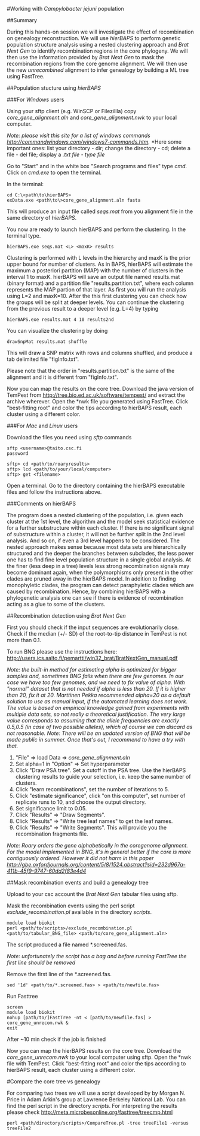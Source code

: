 #Working with *Campylobacter jejuni* population

##Summary

During this hands-on session we will investigate the effect of recombination on genealogy reconstruction. We will use *hierBAPS* to perform genetic population structure analysis using a nested clustering approach and *Brat Next Gen* to identify recombination regions in the core phylogeny. We will then use the information provided by *Brat Next Gen* to mask the recombination regions from the core genome alignment. We will then use the new *unrecombined* alignment to infer genealogy by building a ML tree using FastTree.

##Population stucture using *hierBAPS*

###For *Windows* users

Using your sftp client (e.g. WinSCP or Filezillla) copy *core_gene_alignment.aln* and *core_gene_alignment.nwk* to your local computer.

*Note: please visit this site for a list of windows commands http://commandwindows.com/windows7-commands.htm.*
*Here some important ones: list your directory - dir; change the directory - cd; delete a file - del file; display a *.txt file - type file*

Go to "Start" and in the white box "Search programs and files" type *cmd*.
Click on *cmd.exe* to open the terminal.

In the terminal:

```
cd C:\<path\to\hierBAPS>
exData.exe <path\to\>core_gene_alignment.aln fasta
```

This will produce an input file called *seqs.mat* from you alignment file in the same directory of *hierBAPS*.

You now are ready to launch hierBAPS and perform the clustering. 
In the terminal type.

```
hierBAPS.exe seqs.mat <L> <maxK> results  
```

Clustering is performed with L levels in the hierarchy and maxK is the prior upper bound for number of clusters. As in BAPS, hierBAPS will estimate the maximum a posteriori partition (MAP) with the number of clusters in the interval 1 to maxK. hierBAPS will save an output file named results.mat (binary format) and a partition file "results.partition.txt", where each column represents the MAP partion of that layer.
As first you will run the analysis using L=2 and maxK=10. After the this first clustering you can check how the groups will be split at deeper levels. 
You can continue the clustering from the previous result to a deeper level (e.g. L=4) by typing

```
hierBAPS.exe results.mat 4 10 results2nd 
```

You can visualize the clustering by doing

```
drawSnpMat results.mat shuffle
```

This will draw a SNP matrix with rows and columns shuffled, and produce a tab delimited file "figInfo.txt".

Please note that the order in "results.partition.txt" is the same of the alignment and it is different from "figInfo.txt".

Now you can map the results on the core tree. Download the java version of TemPest from http://tree.bio.ed.ac.uk/software/tempest/ and extract the archive wherever. Open the *nwk file you generated using FastTree. Click "best-fitting root" and color the tips according to hierBAPS result, each cluster using a different color.

###For *Mac* and *Linux* users

Download the files you need using *sftp* commands

```
sftp <username>@taito.csc.fi
password

sftp> cd <path/to/roaryresults>
sftp> lcd <path/to/your/local/computer>
sftp> get <filename>
```
Open a terminal. Go to the directory containing the hierBAPS executable files and follow the instructions above.

###Comments on hierBAPS

The program does a nested clustering of the population, i.e. given each cluster at the 1st level, the algorithm and the model seek statistical evidence for a further substructure within each cluster. If there is no significant signal of substructure within a cluster, it will not be further split in the 2nd level analysis. And so on, if even a 3rd level happens to be considered. The nested approach makes sense because most data sets are hierarchically structured and the deeper the branches between subclades, the less power one has to find fine level population structure in a single global analysis. At the finer (less deep in a tree) levels less strong recombination signals may become dominant again, when the polymorphisms only present in the other clades are pruned away in the hierBAPS model. In addition to finding monophyletic clades, the program can detect paraphyletic clades which are caused by recombination. Hence, by combining hierBAPS with a phylogenetic analysis one can see if there is evidence of recombination acting as a glue to some of the clusters.

##Recombination detection using *Brat Next Gen*

First you should check if the input sequences are evolutionarily close. Check if the median (+/- SD) of the root-to-tip distance in TemPest is not more than 0.1.

To run BNG please use the instructions here:
http://users.ics.aalto.fi/pemartti/win32_brat/BratNextGen_manual.pdf

*Note: the built-in method for estimating alpha is optimized for bigger samples and, sometimes BNG fails when there are few genomes. In our case we have too few genomes, and we need to fix value of alpha. With "normal" dataset that is not needed if alpha is less than 20. If it is higher than 20, fix it at 20. Marttinen Pekka recommended alpha=20 as a default solution to use as manual input, if the automated learning does not work. The value is based on empirical knowledge gained from experiments with multiple data sets, so not really a theoretical justification. The very large value corresponds to assuming that the allele frequencies are exactly 0.5,0.5 (in case of two possible alleles), which of course we can discard as not reasonable.*
*Note: There will be an updated version of BNG that will be made public in summer. Once that's out, I recommend to have a try with that.*

1. "File" => load Data => *core_gene_alignment.aln*
2. Set alpha=1 in "Option" => Set hyperparameter
3. Click "Draw PSA tree".  Set a cutoff in the PSA tree. Use the hierBAPS clustering results to guide your selection, i.e. keep the same number of clusters.
4. Click "learn recombinations", set the number of iterations to 5.
5. Click "estimate significance", click "on this computer", set number of replicate runs to 10, and choose the output directory.
6. Set significance limit to 0.05.
7. Click "Results" => "Draw Segments".
8. Click "Results" => "Write tree leaf names" to get the leaf names.
9. Click "Results" => "Write Segments". This will provide you the recombination fragments file.

*Note: Roary orders the gene alphabetically in the coregenome alignment. For the model implemented in BNG, it's in general better if the core is more contiguously ordered. However it did not harm in this paper http://gbe.oxfordjournals.org/content/5/8/1524.abstract?sid=232d967a-411b-45f9-9747-60dd2f83e4d4*


##Mask recombination events and build a genealogy tree

Upload to your csc account the *Brat Next Gen* tabular files using sftp.

Mask the recombination events using the perl script *exclude_recombination.pl* available in the directory *scripts*.

```
module load biokit
perl <path/to/scripts>/exclude_recombination.pl <path/to/tabular_BNG_file> <path/to/core_gene_alignment.aln>
```

The script produced a file named *.screened.fas. 

*Note: unfortunately the script has a bag and before running FastTree the first line should be removed*

Remove the first line of the *.screened.fas.

```
sed '1d' <path/to/*.screened.fas> > <path/to/newfile.fas>
```

Run Fasttree

```
screen
module load biokit
nohup [path/to/]FastTree -nt < [path/to/newfile.fas] > core_gene_unrecom.nwk &
exit
```

After ~10 min check if the job is finished 

Now you can map the hierBAPS results on the core tree. Download the *core_gene_unrecom.nwk* to your local computer using sftp. Open the *nwk file with TemPest. Click "best-fitting root" and color the tips according to hierBAPS result, each cluster using a different color.

#Compare the core tree vs genealogy

For comparing two trees we will use a script developed by by Morgan N. Price in Adam Arkin's group at Lawrence Berkeley National Lab.
You can find the perl script in the directory *scripts*.
For interpreting the results please check http://meta.microbesonline.org/fasttree/treecmp.html

```
perl <path/directory/scripts>/CompareTree.pl -tree treeFile1 -versus treeFile2
```




